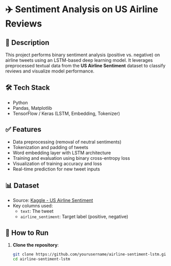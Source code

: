 # ✈️ Sentiment Analysis on US Airline Reviews

## 📝 Description

This project performs binary sentiment analysis (positive vs. negative) on airline tweets using an LSTM-based deep learning model. It leverages preprocessed textual data from the **US Airline Sentiment** dataset to classify reviews and visualize model performance.

## 🛠️ Tech Stack

- Python
- Pandas, Matplotlib
- TensorFlow / Keras (LSTM, Embedding, Tokenizer)

## ✅ Features

- Data preprocessing (removal of neutral sentiments)
- Tokenization and padding of tweets
- Word embedding layer with LSTM architecture
- Training and evaluation using binary cross-entropy loss
- Visualization of training accuracy and loss
- Real-time prediction for new tweet inputs

## 📊 Dataset

- Source: [Kaggle - US Airline Sentiment](https://www.kaggle.com/datasets/crowdflower/twitter-airline-sentiment)
- Key columns used:
  - `text`: The tweet
  - `airline_sentiment`: Target label (positive, negative)

## 🚀 How to Run

1. **Clone the repository**:
   ```bash
   git clone https://github.com/yourusername/airline-sentiment-lstm.git
   cd airline-sentiment-lstm

